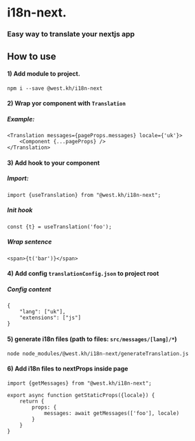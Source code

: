 # i18n-next.
### Easy way to translate your nextjs app

## How to use
#### 1) Add module to project.
    npm i --save @west.kh/i18n-next
#### 2) Wrap yor component with `Translation` 
##### Example:
    <Translation messages={pageProps.messages} locale={'uk'}>
        <Component {...pageProps} />
    </Translation>

#### 3) Add hook to your component
##### Import:
`import {useTranslation} from "@west.kh/i18n-next";`
##### Init hook
`const {t} = useTranslation('foo');`
##### Wrap sentence
`<span>{t('bar')}</span>`

#### 4) Add config `translationConfig.json` to project root

##### Config content
    {
        "lang": ["uk"],
        "extensions": ["js"]
    }
 
#### 5) generate i18n files (path to files: `src/messages/[lang]/*`)
`node node_modules/@west.kh/i18n-next/generateTranslation.js`

#### 6) Add i18n files to nextProps inside page

    import {getMessages} from "@west.kh/i18n-next";    

    export async function getStaticProps({locale}) {
        return {
            props: {
                messages: await getMessages(['foo'], locale)
            }
        }
    }
